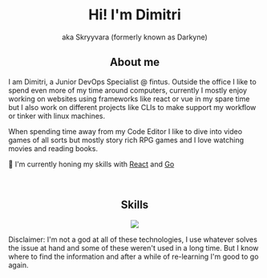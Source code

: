<div align="center">
<h1>Hi! I'm Dimitri</h1>
<p>aka Skryyvara (formerly known as Darkyne)</p>
</div>

<h2 align="center">About me</h2>

I am Dimitri, a Junior DevOps Specialist @ fintus. Outside the office I like to spend even more of my time around computers, currently I mostly enjoy working on websites using frameworks like react or vue in my spare time but I also work on different projects like CLIs to make support my workflow or tinker with linux machines.

When spending time away from my Code Editor I like to dive into video games of all sorts but mostly story rich RPG games and I love watching movies and reading books.

📖 I'm currently honing my skills with [React](https://reactjs.org) and [Go](https://go.dev)

<br />

<h2 align="center"> Skills </h2>

<p align="center">
  <a href="https://skillicons.dev">
    <img src="https://skillicons.dev/icons?i=html,css,scss,js,ts,react,vue,nodejs,express,postgres,next,php,git,go,cs,dotnet,docker,kubernetes,openshift,jenkins,linux,vite,laravel,prisma&perline=8" />
  </a>
</p>
  <p>Disclaimer: I'm not a god at all of these technologies, I use whatever solves the issue at hand and some of these weren't used in a long time. But I know where to find the information and after a while of re-learning I'm good to go again.</p>
